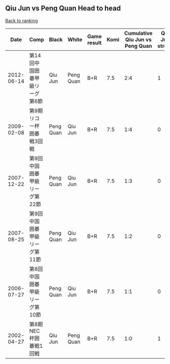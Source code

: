 ## Qiu Jun vs Peng Quan Head to head

[Back to ranking](../../index.md)




| **Date** | **Comp** | **Black** | **White** | **Game result** | **Komi** | **Cumulative Qiu Jun vs Peng Quan** | **Qiu Jun streak** | **Peng Quan streak** | 
| --- | --- | --- | --- | --- | --- | --- | --- | --- |
| 2012-06-14 | 第14回中国囲碁甲級リーグ第6節 | Qiu Jun | Peng Quan | B+R | 7.5 | 2:4 | 1 | 0 | 
| 2009-02-08 | 第9期リコー杯囲碁戦3回戦 | Peng Quan | Qiu Jun | B+R | 7.5 | 1:4 | 0 | 4 | 
| 2007-12-22 | 第9回中国囲碁甲級リーグ第22節 | Peng Quan | Qiu Jun | B+R | 7.5 | 1:3 | 0 | 3 | 
| 2007-08-25 | 第9回中国囲碁甲級リーグ第11節 | Peng Quan | Qiu Jun | B+R | 7.5 | 1:2 | 0 | 2 | 
| 2006-07-27 | 第8回中国囲碁甲級リーグ第10節 | Peng Quan | Qiu Jun | B+R | 7.5 | 1:1 | 0 | 1 | 
| 2002-04-27 | 第8期NEC杯囲碁戦1回戦 | Qiu Jun | Peng Quan | B+R | 7.5 | 1:0 | 1 | 0 |




